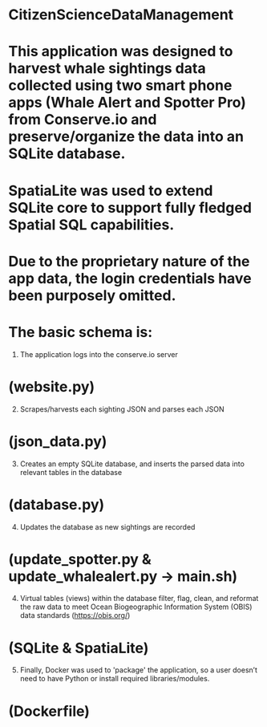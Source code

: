 # CitizenScienceDataManagement

# This application was designed to harvest whale sightings data collected using two smart phone apps (Whale Alert and Spotter Pro) from Conserve.io and preserve/organize the data into an SQLite database. 

# SpatiaLite was used to extend SQLite core to support fully fledged Spatial SQL capabilities. 

# Due to the proprietary nature of the app data, the login credentials have been purposely omitted. 

# The basic schema is:  
1. The application logs into the conserve.io server 
# (website.py)

2. Scrapes/harvests each sighting JSON and parses each JSON 
# (json_data.py)

3. Creates an empty SQLite database, and inserts the parsed data into relevant tables in the database 
# (database.py)

4. Updates the database as new sightings are recorded 
# (update_spotter.py & update_whalealert.py -> main.sh)

4. Virtual tables (views) within the database filter, flag, clean, and reformat the raw data to meet Ocean Biogeographic Information System (OBIS) data standards (https://obis.org/) 
# (SQLite & SpatiaLite)

5. Finally, Docker was used to 'package' the application, so a user doesn’t need to have Python or install required libraries/modules. 
# (Dockerfile)


